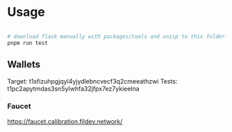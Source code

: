 # Usage

```bash

# download flask manually with packages/tools and unzip to this folder
pnpm run test
```

## Wallets

Target: t1sfizuhpgjqyl4yjydlebncvecf3q2cmeeathzwi
Tests: t1pc2apytmdas3sn5ylwhfa32jfpx7ez7ykieelna

### Faucet

https://faucet.calibration.fildev.network/

